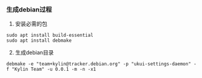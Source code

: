 ### 生成debian过程

1. 安装必需的包

```shell
sudo apt install build-essential
sudo apt install debmake
```

2. 生成debian目录

```shell
debmake -e "team+kylin@tracker.debian.org" -p "ukui-settings-daemon" -f "Kylin Team" -u 0.0.1 -m -n -x1
```
